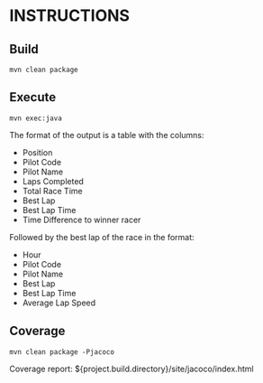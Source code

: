 # INSTRUCTIONS

## Build

```mvn clean package```

## Execute

```mvn exec:java```

The format of the output is a table with the columns:

* Position
* Pilot Code
* Pilot Name
* Laps Completed
* Total Race Time
* Best Lap
* Best Lap Time
* Time Difference to winner racer

Followed by the best lap of the race in the format:

* Hour
* Pilot Code
* Pilot Name
* Best Lap
* Best Lap Time
* Average Lap Speed

## Coverage

```mvn clean package -Pjacoco```

Coverage report: ${project.build.directory}/site/jacoco/index.html 